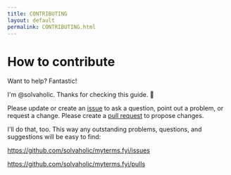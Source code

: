 ```yaml
---
title: CONTRIBUTING
layout: default
permalink: CONTRIBUTING.html
---
```


# How to contribute

Want to help? Fantastic!

I'm @solvaholic. Thanks for checking this guide. :wave:

Please update or create an [issue] to ask a question, point out a problem, or request a change. Please create a [pull request] to propose changes.

I'll do that, too. This way any outstanding problems, questions, and suggestions will be easy to find:

<https://github.com/solvaholic/myterms.fyi/issues>

<https://github.com/solvaholic/myterms.fyi/pulls>

[issue]: https://github.com/solvaholic/myterms.fyi/issues/new
[pull request]: https://github.com/solvaholic/myterms.fyi/compare